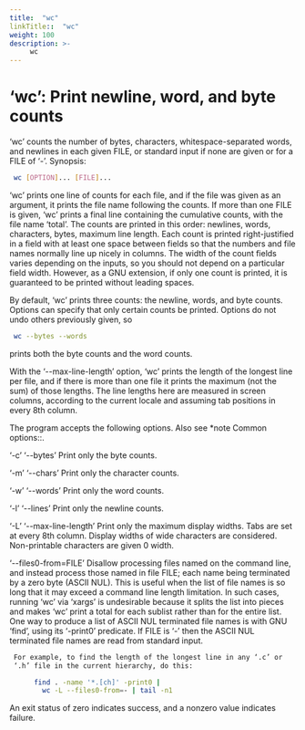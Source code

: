 ```yaml
---
title:  "wc"
linkTitle::  "wc"
weight: 100
description: >-
     wc
---
```


# ‘wc’: Print newline, word, and byte counts

‘wc’ counts the number of bytes, characters, whitespace-separated words,
and newlines in each given FILE, or standard input if none are given or
for a FILE of ‘-’.
Synopsis:

```bash
 wc [OPTION]... [FILE]...
```

‘wc’ prints one line of counts for each file, and if the file was given
as an argument, it prints the file name following the counts. If more
than one FILE is given, ‘wc’ prints a final line containing the
cumulative counts, with the file name ‘total’. The counts are printed in
this order: newlines, words, characters, bytes, maximum line length.
Each count is printed right-justified in a field with at least one space
between fields so that the numbers and file names normally line up
nicely in columns. The width of the count fields varies depending on the
inputs, so you should not depend on a particular field width. However,
as a GNU extension, if only one count is printed, it is guaranteed to be
printed without leading spaces.

By default, ‘wc’ prints three counts: the newline, words, and byte
counts. Options can specify that only certain counts be printed. Options
do not undo others previously given, so

```bash
 wc --bytes --words
```

prints both the byte counts and the word counts.

With the ‘--max-line-length’ option, ‘wc’ prints the length of the
longest line per file, and if there is more than one file it prints the
maximum (not the sum) of those lengths. The line lengths here are
measured in screen columns, according to the current locale and assuming
tab positions in every 8th column.

The program accepts the following options. Also see \*note Common
options::.

‘-c’ ‘--bytes’ Print only the byte counts.

‘-m’ ‘--chars’ Print only the character counts.

‘-w’ ‘--words’ Print only the word counts.

‘-l’ ‘--lines’ Print only the newline counts.

‘-L’ ‘--max-line-length’ Print only the maximum display widths. Tabs are
set at every 8th column. Display widths of wide characters are
considered. Non-printable characters are given 0 width.

‘--files0-from=FILE’ Disallow processing files named on the command
line, and instead process those named in file FILE; each name being
terminated by a zero byte (ASCII NUL). This is useful when the list of
file names is so long that it may exceed a command line length
limitation. In such cases, running ‘wc’ via ‘xargs’ is undesirable
because it splits the list into pieces and makes ‘wc’ print a total for
each sublist rather than for the entire list. One way to produce a list
of ASCII NUL terminated file names is with GNU ‘find’, using its
‘-print0’ predicate. If FILE is ‘-’ then the ASCII NUL terminated file
names are read from standard input.

```bash
 For example, to find the length of the longest line in any ‘.c’ or
 ‘.h’ file in the current hierarchy, do this:

      find . -name '*.[ch]' -print0 |
        wc -L --files0-from=- | tail -n1
```

An exit status of zero indicates success, and a nonzero value indicates
failure.
